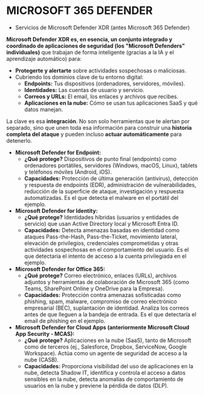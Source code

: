 # MICROSOFT 365 DEFENDER

- Servicios de Microsoft Defender XDR (antes Microsoft 365 Defender)

**Microsoft Defender XDR es, en esencia, un conjunto integrado y coordinado de aplicaciones de seguridad (los "Microsoft Defenders" individuales)** que trabajan de forma inteligente (gracias a la IA y el aprendizaje automático) para:

- **Protegerte y alertarte** sobre actividades sospechosas o maliciosas.
- Cubriendo los dominios clave de tu entorno digital:
    - **Endpoints:** Tus dispositivos (ordenadores, servidores, móviles).
    - **Identidades:** Las cuentas de usuario y servicio.
    - **Correos y URLs:** El email, los enlaces y archivos que recibes.
    - **Aplicaciones en la nube:** Cómo se usan tus aplicaciones SaaS y qué datos manejan.

La clave es esa **integración**. No son solo herramientas que te alertan por separado, sino que unen toda esa información para construir una **historia completa del ataque** y pueden incluso **actuar automáticamente** para detenerlo.

- **Microsoft Defender for Endpoint:**
    - **¿Qué protege?** Dispositivos de punto final (endpoints) como ordenadores portátiles, servidores (Windows, macOS, Linux), tablets y teléfonos móviles (Android, iOS).
    - **Capacidades:** Protección de última generación (antivirus), detección y respuesta de endpoints (EDR), administración de vulnerabilidades, reducción de la superficie de ataque, investigación y respuesta automatizadas. Es el que detecta el malware en el portátil del ejemplo.
- **Microsoft Defender for Identity:**
    - **¿Qué protege?** Identidades híbridas (usuarios y entidades de servicio) que usan Active Directory local y Microsoft Entra ID.
    - **Capacidades:** Detecta amenazas basadas en identidad como ataques Pass-the-Hash, Pass-the-Ticket, movimiento lateral, elevación de privilegios, credenciales comprometidas y otras actividades sospechosas en el comportamiento del usuario. Es el que detectaría el intento de acceso a la cuenta privilegiada en el ejemplo.
- **Microsoft Defender for Office 365:**
    - **¿Qué protege?** Correo electrónico, enlaces (URLs), archivos adjuntos y herramientas de colaboración de Microsoft 365 (como Teams, SharePoint Online y OneDrive para la Empresa).
    - **Capacidades:** Protección contra amenazas sofisticadas como phishing, spam, malware, compromiso de correo electrónico empresarial (BEC), suplantación de identidad. Analiza los correos antes de que lleguen a la bandeja de entrada. Es el que detectaría el email de phishing en el ejemplo.
- **Microsoft Defender for Cloud Apps (anteriormente Microsoft Cloud App Security - MCAS):**
    - **¿Qué protege?** Aplicaciones en la nube (SaaS), tanto de Microsoft como de terceros (ej., Salesforce, Dropbox, ServiceNow, Google Workspace). Actúa como un agente de seguridad de acceso a la nube (CASB).
    - **Capacidades:** Proporciona visibilidad del uso de aplicaciones en la nube, detecta Shadow IT, identifica y controla el acceso a datos sensibles en la nube, detecta anomalías de comportamiento de usuarios en la nube y previene la pérdida de datos (DLP).